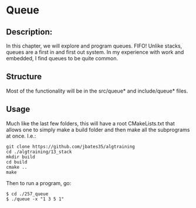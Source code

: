 # Queue
## Description:
In this chapter, we will explore and program queues. FIFO! Unlike stacks, queues are a first in and first out system. In my experience with work and embedded, I find queues to be quite common.
## Structure
Most of the functionality will be in the src/queue* and include/queue* files. 
## Usage
Much like the last few folders, this will have a root CMakeLists.txt that allows one to simply make a build folder and then make all the subprograms at once. I.e.:

```
git clone https://github.com/jbates35/algtraining
cd ./algtraining/13_stack
mkdir build
cd build
cmake ..
make
```
Then to run a program, go:

```
$ cd ./257_queue
$ ./queue -x "1 3 5 1"
```